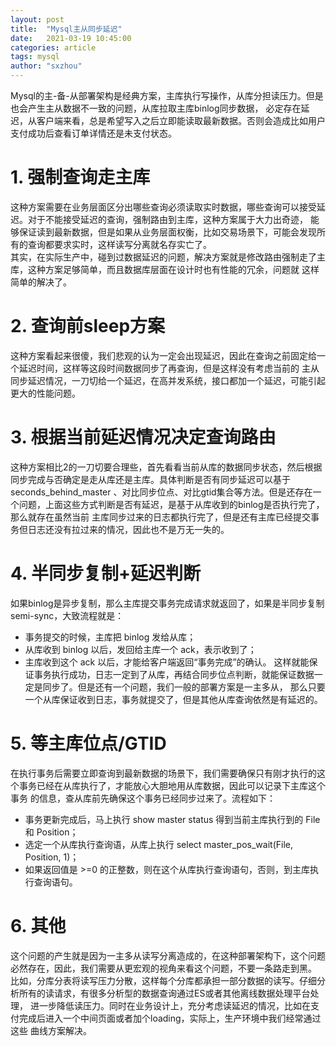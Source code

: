 ```yaml
---
layout: post
title:  "Mysql主从同步延迟"
date:   2021-03-19 10:45:00
categories: article
tags: mysql
author: "sxzhou"
---   
```


Mysql的主-备-从部署架构是经典方案，主库执行写操作，从库分担读压力。但是也会产生主从数据不一致的问题，从库拉取主库binlog同步数据，
必定存在延迟，从客户端来看，总是希望写入之后立即能读取最新数据。否则会造成比如用户支付成功后查看订单详情还是未支付状态。

# 1. 强制查询走主库
这种方案需要在业务层面区分出哪些查询必须读取实时数据，哪些查询可以接受延迟。对于不能接受延迟的查询，强制路由到主库，这种方案属于大力出奇迹，
能够保证读到最新数据，但是如果从业务层面权衡，比如交易场景下，可能会发现所有的查询都要求实时，这样读写分离就名存实亡了。  
其实，在实际生产中，碰到过数据延迟的问题，解决方案就是修改路由强制走了主库，这种方案足够简单，而且数据库层面在设计时也有性能的冗余，问题就
这样简单的解决了。

# 2. 查询前sleep方案  
这种方案看起来很傻，我们悲观的认为一定会出现延迟，因此在查询之前固定给一个延迟时间，这样等这段时间数据同步了再查询，但是这样没有考虑当前的
主从同步延迟情况，一刀切给一个延迟，在高并发系统，接口都加一个延迟，可能引起更大的性能问题。

# 3. 根据当前延迟情况决定查询路由
这种方案相比2的一刀切要合理些，首先看看当前从库的数据同步状态，然后根据同步完成与否确定是走从库还是主库。具体判断是否有同步延迟可以基于seconds_behind_master
、对比同步位点、对比gtid集合等方法。但是还存在一个问题，上面这些方式判断是否有延迟，是基于从库收到的binlog是否执行完了，那么就存在虽然当前
主库同步过来的日志都执行完了，但是还有主库已经提交事务但日志还没有拉过来的情况，因此也不是万无一失的。

# 4. 半同步复制+延迟判断
如果binlog是异步复制，那么主库提交事务完成请求就返回了，如果是半同步复制semi-sync，大致流程就是：
* 事务提交的时候，主库把 binlog 发给从库；
* 从库收到 binlog 以后，发回给主库一个 ack，表示收到了；
* 主库收到这个 ack 以后，才能给客户端返回“事务完成”的确认。
这样就能保证事务执行成功，日志一定到了从库，再结合同步位点判断，就能保证数据一定是同步了。但是还有一个问题，我们一般的部署方案是一主多从，
那么只要一个从库保证收到日志，事务就提交了，但是其他从库查询依然是有延迟的。

# 5. 等主库位点/GTID
在执行事务后需要立即查询到最新数据的场景下，我们需要确保只有刚才执行的这个事务已经在从库执行了，才能放心大胆地用从库数据，因此可以记录下主库这个事务
的信息，查从库前先确保这个事务已经同步过来了。流程如下：
* 事务更新完成后，马上执行 show master status 得到当前主库执行到的 File 和 Position；
* 选定一个从库执行查询语，从库上执行 select master_pos_wait(File, Position, 1)；
* 如果返回值是 >=0 的正整数，则在这个从库执行查询语句，否则，到主库执行查询语句。

# 6. 其他
这个问题的产生就是因为一主多从读写分离造成的，在这种部署架构下，这个问题必然存在，因此，我们需要从更宏观的视角来看这个问题，不要一条路走到黑。
比如，分库分表将读写压力分散，这样每个分库都承担一部分数据的读写。仔细分析所有的读请求，有很多分析型的数据查询通过ES或者其他离线数据处理平台处理，
进一步降低读压力。同时在业务设计上，充分考虑读延迟的情况，比如在支付完成后进入一个中间页面或者加个loading，实际上，生产环境中我们经常通过这些
曲线方案解决。
